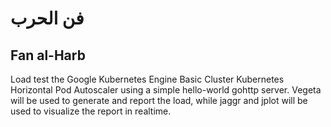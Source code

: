 # فن الحرب

## Fan al-Harb 

Load test the Google Kubernetes Engine Basic Cluster Kubernetes Horizontal Pod Autoscaler using a simple hello-world gohttp server. Vegeta will be used to generate and report the load, while jaggr and jplot will be used to visualize the report in realtime. 


